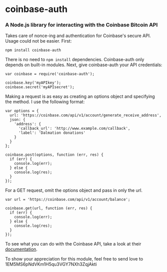 # coinbase-auth
### A Node.js library for interacting with the Coinbase Bitcoin API

Takes care of nonce-ing and authentication for Coinbase's secure API. Usage could not be easier. First:

`npm install coinbase-auth`

There is no need to `npm install` dependencies. Coinbase-auth only depends on built-in modules. Next, give coinbase-auth your API credentials:

````
var coinbase = require('coinbase-auth');

coinbase.key('myAPIkey');
coinbase.secret('myAPIsecret');
````

Making a request is as easy as creating an options object and specifying the method. I use the following format:

````
var options = {
  url: 'https://coinbase.com/api/v1/account/generate_receive_address',
  json: {
    'address': {
      'callback_url': 'http://www.example.com/callback',
      'label': 'Dalmation donations'
    }
  }
};

coinbase.post(options, function (err, res) {
  if (err) {
    console.log(err);
  } else {
    console.log(res);
  }
});
````

For a GET request, omit the options object and pass in only the url.

````
var url = 'https://coinbase.com/api/v1/account/balance';

coinbase.get(url, function (err, res) {
  if (err) {
    console.log(err);
  } else {
    console.log(res);
  }
});
````

To see what you can do with the Coinbase API, take a look at their [documentation](https://coinbase.com/api/doc).

To show your appreciation for this module, feel free to send love to 1EM5MS6pNdVKm1H5qu3VGY7NXh3ZqjAkti
